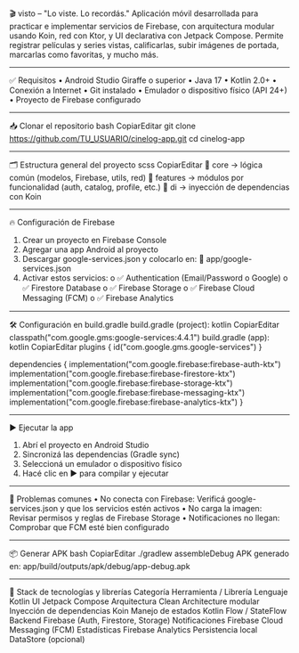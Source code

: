 🎬 visto – "Lo viste. Lo recordás."
Aplicación móvil desarrollada para practicar e implementar servicios de Firebase, con arquitectura modular usando Koin, red con Ktor, y UI declarativa con Jetpack Compose.
Permite registrar películas y series vistas, calificarlas, subir imágenes de portada, marcarlas como favoritas, y mucho más.
________________________________________
✅ Requisitos
•	Android Studio Giraffe o superior
•	Java 17
•	Kotlin 2.0+
•	Conexión a Internet
•	Git instalado
•	Emulador o dispositivo físico (API 24+)
•	Proyecto de Firebase configurado
________________________________________
📥 Clonar el repositorio
bash
CopiarEditar
git clone https://github.com/TU_USUARIO/cinelog-app.git
cd cinelog-app
________________________________________
🗂️ Estructura general del proyecto
scss
CopiarEditar
📁 core         → lógica común (modelos, Firebase, utils, red)
📁 features     → módulos por funcionalidad (auth, catalog, profile, etc.)
📁 di           → inyección de dependencias con Koin
________________________________________
🔥 Configuración de Firebase
1.	Crear un proyecto en Firebase Console
2.	Agregar una app Android al proyecto
3.	Descargar google-services.json y colocarlo en:
📁 app/google-services.json
4.	Activar estos servicios:
o	✅ Authentication (Email/Password o Google)
o	✅ Firestore Database
o	✅ Firebase Storage
o	✅ Firebase Cloud Messaging (FCM)
o	✅ Firebase Analytics
________________________________________
🛠 Configuración en build.gradle
build.gradle (project):
kotlin
CopiarEditar
classpath("com.google.gms:google-services:4.4.1")
build.gradle (app):
kotlin
CopiarEditar
plugins {
    id("com.google.gms.google-services")
}

dependencies {
    implementation("com.google.firebase:firebase-auth-ktx")
    implementation("com.google.firebase:firebase-firestore-ktx")
    implementation("com.google.firebase:firebase-storage-ktx")
    implementation("com.google.firebase:firebase-messaging-ktx")
    implementation("com.google.firebase:firebase-analytics-ktx")
}
________________________________________
▶️ Ejecutar la app
1.	Abrí el proyecto en Android Studio
2.	Sincronizá las dependencias (Gradle sync)
3.	Seleccioná un emulador o dispositivo físico
4.	Hacé clic en ▶️ para compilar y ejecutar
________________________________________
🐛 Problemas comunes
•	No conecta con Firebase: Verificá google-services.json y que los servicios estén activos
•	No carga la imagen: Revisar permisos y reglas de Firebase Storage
•	Notificaciones no llegan: Comprobar que FCM esté bien configurado
________________________________________
📦 Generar APK
bash
CopiarEditar
./gradlew assembleDebug
APK generado en:
app/build/outputs/apk/debug/app-debug.apk
________________________________________
🧰 Stack de tecnologías y librerías
Categoría	Herramienta / Librería
Lenguaje	Kotlin
UI	Jetpack Compose
Arquitectura	Clean Architecture modular
Inyección de dependencias	Koin
Manejo de estados	Kotlin Flow / StateFlow
Backend	Firebase (Auth, Firestore, Storage)
Notificaciones	Firebase Cloud Messaging (FCM)
Estadísticas	Firebase Analytics
Persistencia local	DataStore (opcional)

